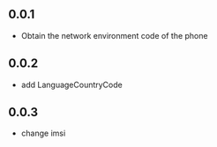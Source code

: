 ## 0.0.1

* Obtain the network environment code of the phone

## 0.0.2

* add LanguageCountryCode

## 0.0.3

* change imsi